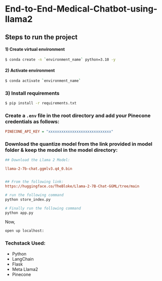 # End-to-End-Medical-Chatbot-using-llama2

## Steps to run the project

#### 1) Create virtual environment 
```bash
$ conda create -n `environment_name` python=3.10 -y
```

#### 2) Activate environment 
```bash
$ conda activate `environment_name`
```

### 3) Install requirements  
```bash
$ pip install -r requirements.txt
```

### Create a `.env` file in the root directory and add your Pinecone credentials as follows:
```ini
PINECONE_API_KEY = "xxxxxxxxxxxxxxxxxxxxxxxxxxxxx"
```

### Download the quantize model from the link provided in model folder & keep the model in the model directory:

```ini
## Download the Llama 2 Model:

llama-2-7b-chat.ggmlv3.q4_0.bin


## From the following link:
https://huggingface.co/TheBloke/Llama-2-7B-Chat-GGML/tree/main
```

```bash
# run the following command
python store_index.py
```

```bash
# Finally run the following command
python app.py
```

Now,
```bash
open up localhost:
```


### Techstack Used:

- Python
- LangChain
- Flask
- Meta Llama2
- Pinecone


